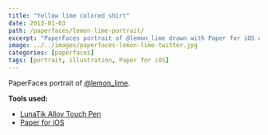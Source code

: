 ```yaml
---
title: "Yellow lime colored shirt"
date: 2013-01-03
path: /paperfaces/lemon-lime-portrait/
excerpt: "PaperFaces portrait of @lemon_lime drawn with Paper for iOS on an iPad."
image: ../../images/paperfaces-lemon-lime-twitter.jpg
categories: [paperfaces]
tags: [portrait, illustration, Paper for iOS]
---
```


PaperFaces portrait of [@lemon_lime](https://twitter.com/lemon_lime).

**Tools used:**

- [LunaTik Alloy Touch Pen](https://www.amazon.com/gp/product/B00821TR7G/ref=as_li_ss_tl?ie=UTF8&tag=mademist-20&linkCode=as2&camp=1789&creative=390957&creativeASIN=B00821TR7G)
- [Paper for iOS](https://paper.bywetransfer.com/)
